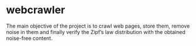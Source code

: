 # webcrawler
The main objective of the project is to crawl web pages, store them, remove noise in them and finally verify the Zipf’s law distribution with the obtained noise-free content.
